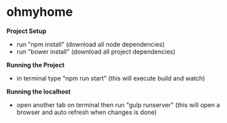 # ohmyhome

**Project Setup**

- run "npm install" (download all node dependencies)
- run "bower install" (download all project dependencies)

**Running the Project**

- in terminal type "npm run start" (this will execute build and watch)


**Running the localhost** 

- open another tab on terminal then run "gulp runserver" (this will open a browser and auto refresh when changes is done)


